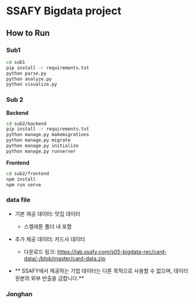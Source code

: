 # SSAFY Bigdata project

## How to Run

### Sub1

```sh
cd sub1
pip install -r requirements.txt
python parse.py
python analyze.py
python visualize.py
```

### Sub 2

**Backend**

```sh
cd sub2/backend
pip install -r requirements.txt
python manage.py makemigrations
python manage.py migrate
python manage.py initialize
python manage.py runserver
```

**Frontend**

```sh
cd sub2/frontend
npm install
npm run serve
```

### data file

- 기본 제공 데이터: 맛집 데이터

  - 스켈레톤 폴더 내 포함

- 추가 제공 데이터: 카드사 데이터

  - 다운로드 링크: https://lab.ssafy.com/s05-bigdata-rec/card-data/-/blob/master/card-data.zip

- ** SSAFY에서 제공하는 기업 데이터는 다른 목적으로 사용할 수 없으며, 데이터 원본의 외부 반출을 금합니다.**

### Jonghan
